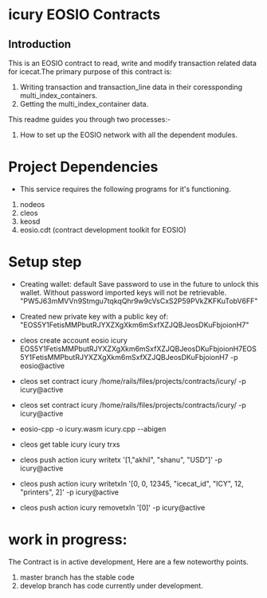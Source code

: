 # icury EOSIO Contracts

## Introduction
This is an EOSIO contract to read, write and modify transaction related data for icecat.The primary purpose of this contract is: 
1. Writing transaction and transaction_line data in their coressponding multi_index_containers.
2. Getting the multi_index_container data.

This readme guides you through two processes:-

1. How to set up the EOSIO network with all the dependent modules.


# Project Dependencies
- This service requires the following programs for it's functioning.
1. nodeos
2. cleos
3. keosd
4. eosio.cdt (contract development toolkit for EOSIO)


# Setup step
- Creating wallet: default
    Save password to use in the future to unlock this wallet.
    Without password imported keys will not be retrievable.
    "PW5J63mMVVn9Stmgu7tqkqQhr9w9cVsCxS2P59PVkZKFKuTobV6FF"


- Created new private key with a public key of: "EOS5Y1FetisMMPbutRJYXZXgXkm6mSxfXZJQBJeosDKuFbjoionH7"

- cleos create account eosio icury
EOS5Y1FetisMMPbutRJYXZXgXkm6mSxfXZJQBJeosDKuFbjoionH7EOS5Y1FetisMMPbutRJYXZXgXkm6mSxfXZJQBJeosDKuFbjoionH7 -p eosio@active


- cleos set contract icury /home/rails/files/projects/contracts/icury/ -p icury@active

- cleos set contract icury /home/rails/files/projects/contracts/icury/ -p icury@active


- eosio-cpp -o icury.wasm icury.cpp --abigen

- cleos get table icury icury  trxs


- cleos push action icury writetx '[1,"akhil", "shanu", "USD"]' -p icury@active


- cleos push action icury writetxln '[0, 0, 12345, "icecat_id", "ICY", 12, "printers", 2]' -p icury@active

- cleos push action icury removetxln '[0]' -p icury@active



# work in progress:
The Contract is in active development, Here are a few noteworthy points.
1. master branch has the stable code
2. develop branch has code currently under development.
